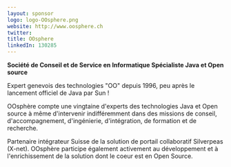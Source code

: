 ```yaml
---
layout: sponsor
logo: logo-OOsphere.png
website: http://www.oosphere.ch
twitter:
title: OOsphere
linkedIn: 130285
---
```


**Société de Conseil et de Service en Informatique Spécialiste Java et Open source**

Expert genevois des technologies "OO" depuis 1996, peu après le lancement officiel de Java par Sun !

OOsphère compte une vingtaine d'experts des technologies Java et Open source à même d'intervenir indifféremment dans des missions de conseil, d'accompagnement, d'ingénierie, d'intégration, de formation et de recherche.

Partenaire intégrateur Suisse de la solution de portail collaboratif Silverpeas (X-net). OOsphère participe également activement au développement et à l'enrichissement de la solution dont le coeur est en Open Source.

